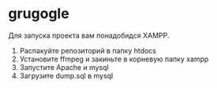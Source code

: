 # grugogle
Для запуска проекта вам понадобидся XAMPP. 
1. Распакуйте репозиторий в папку htdocs 
2. Установите ffmpeg и закиньте в корневую папку xampp 
3. Запустите Apache и mysql 
4. Загрузите dump.sql в mysql
